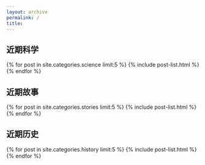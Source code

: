 ```yaml
---
layout: archive
permalink: /
title: 
---
```





## 近期科学

<div class="tiles">
{% for post in site.categories.science limit:5 %}
	{% include post-list.html %}
{% endfor %}
</div><!-- /.tiles -->

## 近期故事

<div class="tiles">
{% for post in site.categories.stories limit:5 %}
	{% include post-list.html %}
{% endfor %}
</div><!-- /.tiles -->

## 近期历史


<div class="tiles">
{% for post in site.categories.history limit:5 %}
	{% include post-list.html %}
{% endfor %}
</div><!-- /.tiles -->